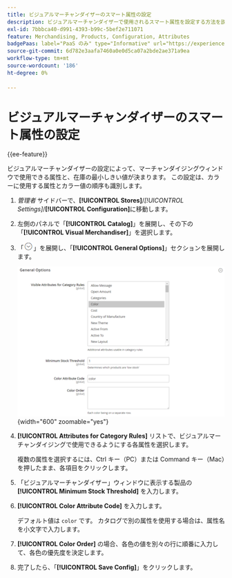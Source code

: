 ```yaml
---
title: ビジュアルマーチャンダイザーのスマート属性の設定
description: ビジュアルマーチャンダイザーで使用されるスマート属性を設定する方法を説明します。
exl-id: 7bbbca40-d991-4393-b99c-5bef2e711071
feature: Merchandising, Products, Configuration, Attributes
badgePaas: label="PaaS のみ" type="Informative" url="https://experienceleague.adobe.com/en/docs/commerce/user-guides/product-solutions" tooltip="Adobe Commerce on Cloud プロジェクト（Adobeが管理する PaaS インフラストラクチャ）およびオンプレミスプロジェクトにのみ適用されます。"
source-git-commit: 6d782e3aafa7460a0e0d5ca07a2bde2ae371a9ea
workflow-type: tm+mt
source-wordcount: '186'
ht-degree: 0%

---
```


# ビジュアルマーチャンダイザーのスマート属性の設定

{{ee-feature}}

ビジュアルマーチャンダイザーの設定によって、マーチャンダイジングウィンドウで使用できる属性と、在庫の最小しきい値が決まります。 この設定は、カラーに使用する属性とカラー値の順序も識別します。

1. _管理者_ サイドバーで、**[!UICONTROL Stores]**/_[!UICONTROL Settings]_/**[!UICONTROL Configuration]**&#x200B;に移動します。

1. 左側のパネルで「**[!UICONTROL Catalog]**」を展開し、その下の「**[!UICONTROL Visual Merchandiser]**」を選択します。

1. 「![ 展開セレクター ](../assets/icon-display-expand.png)」を展開し、「**[!UICONTROL General Options]**」セクションを展開します。

   ![ カタログ設定 – 視覚的なマーチャンダイザー ](../configuration-reference/catalog/assets/catalog-visual-merchandiser-general-options.png){width="600" zoomable="yes"}

1. **[!UICONTROL Attributes for Category Rules]** リストで、ビジュアルマーチャンダイジングで使用できるようにする各属性を選択します。

   複数の属性を選択するには、Ctrl キー（PC）または Command キー（Mac）を押したまま、各項目をクリックします。

1. 「ビジュアルマーチャンダイザー」ウィンドウに表示する製品の **[!UICONTROL Minimum Stock Threshold]** を入力します。

1. **[!UICONTROL Color Attribute Code]** を入力します。

   デフォルト値は `color` です。 カタログで別の属性を使用する場合は、属性名を小文字で入力します。

1. **[!UICONTROL Color Order]** の場合、各色の値を別々の行に順番に入力して、各色の優先度を決定します。

1. 完了したら、「**[!UICONTROL Save Config]**」をクリックします。
